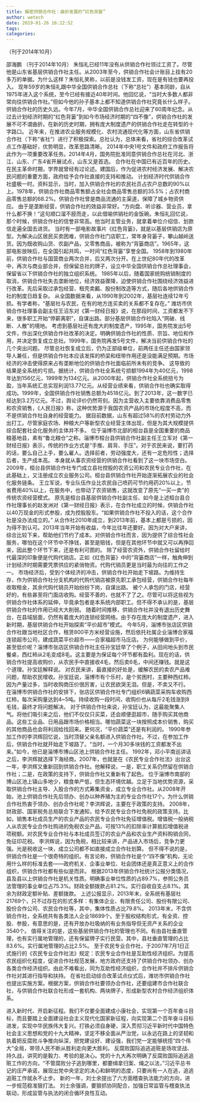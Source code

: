 ```yaml
---
title: 解密供销合作社：曲折发展的“红色背篓”
author: wetech
date: 2019-01-26 16:22:52
tags: 
categories: 
---
```

（刊于2014年10月）
<!-- more -->
邵海鹏
（刊于2014年10月）
朱恒礼已经11年没有从供销合作社领过工资了。尽管他是山东省基层供销合作社主任。从2003年至今，供销合作社会计账目上挂有20多万的单据。为什么这样？朱恒礼笑称，以前是没钱发工资，现在是有钱也要再投入。
现年59岁的朱恒礼跟中华全国供销合作总社（下称“总社”）基本同龄，自从1975年进入这个系统，至今已经有接近40年时间。他回忆说，“当时大多数人都非常向往供销合作社。”但如今他的孙子基本上都不知道供销合作社究竟长什么样子。
供销合作社的历史久远。今年7月，中华全国供销合作总社迎来了60周年纪念。从过去计划经济时期的“红色背篓”到如今市场经济时期的“四不像”，供销合作社的发展不可不谓曲折。在新的历史时期，拥有庞大制度遗产的供销合作社走在转型的十字路口。
近年来，在推进农业服务规模化、农村流通现代化等方面，山东省供销合作社（下称“省社”）进行了积极探索。总社认为，总体来看，省社的综合改革试点工作基础好，优势明显，改革思路清晰。
2014年中央1号文件和政府工作报告将此作为一项重要改革任务。2014年4月，国务院批准同意供销合作总社在河北、浙江、山东、广东4省开展试点，山东又是首选。
合作社在中国已有近百年的历史。在民主革命时期，学界就曾经有过论述。建国后，作为促进农村经济发展、解决农民问题的重要方面，政府给予合作社直接的支持和推动。
计划经济时代供销合作社盛极一时。资料显示，当时，加入供销合作社的农民社员占农户总数的90%以上。1978年，供销合作社商品零售额占全社会商品零售总额的35.5%；占农村商品零售总额的68.2%。供销合作社曾是商品流通的主渠道，保障了城乡物资供应。
由于是垄断经营，供销合作社的效益非常好。“方向盘、听诊器、营业员，拿什么都不换！”这句顺口溜不胫而走，以此借喻供销社的金饭碗。朱恒礼回忆说，那个时候，供销合作社的信誉非常高。他当时主管业务，就拿着单位介绍信、划款信走遍全国去进货。
当时有一部电影故事片《红色背篓》，就是以基层供销店为原型。为解决山区居民买卖困难，供销合作社门店职工，常年身背篓子，攀山越岭送货。因为既收购山货、农副产品，又零售商品，被称为“背篓商店”。1965年，这部电影放映后，在全国引起共鸣，一时间“红色背篓”享誉全国。
1958年到1980年前，供销合作社与国营商业两次合并，后又两次分开。在上世纪80年代的改革中，再次与商业部合并，但保留总社的牌子，设立中华全国供销合作总社理事会，保留省以下供销合作社的独立组织系统。
1985年以后，随着国家统购统销制度的取消，供销合作社失去垄断地位，经济效益骤降，迫使供销合作社围绕经济效益进行改革。先后采取过承包经营、租壳卖瓤、股份制改造等方式，随后各地供销合作社的制度日趋复杂。
从全国数据来看，从1990年到2002年，基层社连续12年亏损。有学者称，“基层社与农民，在有的地方连买卖的关系都不复存在。”
潍坊市供销合作社理事会副主任王沼东对《第一财经日报》说，在那段时间，工资都发不下来，很多职工开始“停薪离职”，自谋出路。部分基层供销合作社陷入“网破、线断、人散”的境地。
考虑到基层社还有庞大的制度遗产，1995年，国务院发出5号文件，作出深化供销合作社改革的决定。明确供销合作社的性质、宗旨、地位和作用，并决定恢复成立总社。1999年，国务院再发5号文件，解决当前供销合作社的几个突出问题。
尽管总社恢复成立后，仍为正部级单位，前两任主任还由国家领导人兼任，但是供销合作社本应该发挥的桥梁和纽带作用还是没能满足预期。市场经济的冲击使得原来占有垄断地位的供销合作社面临前所未有的竞争。
这导致的结果是全系统的亏损。据统计，供销合作社全系统亏损额1994年为40亿元，1998年达到156亿元，1999年为134亿元。从2000年起，供销合作社全系统扭亏为盈，当年系统汇总实现利润13.77亿元。从经营业绩来看，供销合作社也确实取得成功。1999年，全国供销合作社销售总额为4518亿元。到了2013年，这一数字已经达到3.2万亿元。不过，舆论评价仍然苛刻。因为主营收入主要依靠消费品零售和农资销售，《人民日报》称，这种优势源于我国农资产品的市场化程度不高，而不是供销合作社自身的经营能力。
据目前数据，山东有超过58%的农村劳动力外出打工。尽管家庭农场、种粮大户等新型农业经营主体出现，但是为其大规模提供综合配套社会化服务的主体并不多。
位于淄博市北部的桓台县是全国重要的商品粮基地县，素有“鲁北粮仓”之称。淄博市桓台县供销合作社副主任王立军对《第一财经日报》表示，传统的作业方式是“手推、肩背、手压”。对于农民来说，要打药的话，要么自己上手，要么雇人。选择前者，劳动强度大，还有一定危险性；选择后者，生产成本高。
本身就从事农资经营的供销合作社看到了这一块市场空白。2009年，桓台县供销合作社专门成立县社控股的农资公司和农民专业合作社，在此基础上，又注册成立农业服务公司。桓台县供销合作社开始逐渐拓展农业的社会化服务链条。
王立军说，专业队伍作业比农民自己喷药可节约用药20%以上，节省费用40%以上，在服务中，也带动了农资销售，这就改变了原先“一买一卖”的传统农资经营模式。
原先是桓台县基层供销合作社副主任、如今是上述桓台县合作社理事长的赵发洲对《第一财经日报》表示，在合作社成立的时候，供销合作社以40万现金的形式参股，成为控股股东。“如果供销合作社不投入的话，这个合作社是没办法成立的。”
从合作社2010年成立，到2013年前，基本上都是亏损的，因为得不到认可。2013年当年开始有收益，今年比往年还要好。因为对大户来讲，综合比较下来，帮助他们节约了成本。对供销合作社而言，因为提供了综合性社会服务，哪怕在这个环节中不挣钱，甚至是赔钱，但是在其他环节中就又可以再挣回来，因此整个环节下来，还是有利可图的。
除了经营农资外，供销合作社留给时代最深的印象便是代购代销店。正如《红色背篓》中的“背篓商店”一样，触角伸到计划经济时期需要凭票供应的紧俏物资。代购代销员更是当时最为向往的工作之一。
市场经济后，受到个体经济的冲击，供销合作社开始走下坡路。为维持生存，作为供销合作社分支机构的代购代销店被原先职工承包经营，供销合作社每年收取租金，其余代购代销员开始纷纷下岗，自谋出路。
被个人承包的门店，经营好的，有些甚至将门面店收购。经营不善的，也就不了了之。尽管可以将这些视为供销合作社体系的延伸，毕竟承包者是本系统内部职工。但不得不承认的是，基层供销合作社的作用已经大大削弱。
随着时间推移，供销合作社并没有退出历史舞台，在县域层面，仍然有着庞大的连锁经营网络。由于存在庞大的制度遗产，进入新时期，基层供销合作社开始探索“平价超市”模式。
今年5月，淄博市张店区供销合作社跟当地社区合作，租赁800平方米经营设施，然后依托社属企业淄博合家福连锁超市公司，建成蔬菜平价超市——合家福超市马庄店。
为何能够做到平价，甚至低价呢？淄博市张店区供销合作社主任孙宝廷举了个例子，从田间地头到市民餐桌，西红柿从2毛变成8毛。这主要是为保证每个环节都有盈利。现在的话，供销合作社提高收购价，从农民手中直接收4毛，然后卖6毛，中间还赚钱。就是这个道理。孙宝廷解释说。
对农民来讲，最直接的好处是，缓解农民的卖农产品难问题，帮助农民增收。孙宝廷说，淄博市有个乐村，是个贫困村，主要种西红柿。因为产量过多，当时收购商压价很厉害，让农民欲哭无泪。但是，不卖又不行。
在淄博市供销合作社的安排下，张店区供销合作社专门组织6辆蔬菜采购车收购西红柿，每次采购量达到4~5吨。持续收购一段时间，收购价也从每斤2毛钱涨到8毛钱，最终才将问题解决。
对于供销合作社来说，孙宝廷认为，这最能聚集人气。将他们吸引来之后，他们不仅仅只买菜，还会顺便逛超市，随手购买其他商品。这些工业品、日用品跟市场价格相当。哪怕蔬菜这一块按照成本价销售，购买的其他商品也会将利润给找回来。更何况，“平价蔬菜”还是有利润的。
1990年参加工作的李洪辉回忆说，当时顶替父亲名额进入供销合作社。不过，在参加工作后，供销合作社就开始走下坡路了。“当时，一个月30多块钱的工资都发不出来。”如今，他已是淄博市博山区池上供销合作社主任。
1992年，邓小平南巡讲话之后，李洪辉就选择下海经商。2007年，也就是在《农民专业合作社法》出台这一年，李洪辉又重新回到供销合作社。他解释说，一是，职工关系仍然留在供销合作社；二是，在政策的支持下，供销合作社又重新有了起色。
位于淄博市南部的博山区池上镇山多地少，粮食单产低，但生态环境优越。立足于当地优势资源，采取供销合作社主导、入股合作的方式筹集资金，成立专业合作社。从2008年开始，池上供销合作社先后领办、创办以种养殖为主的专业合作社17个。为什么供销合作社热衷于领办、创办合作社呢？李洪辉说，主要在于政策的支持。
2008年，财政部、国家税务总局联合下发通知，给予农民专业合作社免税的政策支持。比如，销售本社成员生产的农业产品的农民专业合作社免征增值税。增值税一般纳税人从农民专业合作社购进的免税农业产品，可按13%的扣除率计算抵扣增值税进项税额。对农民专业合作社与本社成员签订的农业产品和农业生产资料购销合同，免征印花税。
李洪辉说，因为免税，相比较来讲，产品进入市场后，竞争力更强。光是税收这一块，成立公司都不如直接成立合作社划算。
但不得不说的是，供销合作社是一个很奇特的组织。有言论称，供销合作社是个“四不像”机构，无论用什么样的标准去套——政府机关、企事业单位、社会团体还是真正意义上的合作组织，供销合作社都有些似是而非。
根据2013年供销合作社统计公报分类情况，县及县以上供销合作社是机关性质。明确事业单位性质的占89.7%，参照公务员法管理的事业单位占75.3%。财政全额拨款占81.2%。实行自收自支占8.1%。其余为财政定额补贴、差额拨款。
上述公报显示，2013年末，全系统有基层社21769个，只不过存在的形式多样：有集体企业、有限责任公司、股份有限公司、股份合作公司、农民合作社等，其中，集体性质占比79.8%。
2013年末，不含供销合作社，全系统共有各类法人企业18699个。至于股权结构形式，有全资、控股、参股，有意思的是，还有开放办社吸纳的有业务指导但无资产关系的企业3540个。
值得关注的是，这些基层供销合作社的管理也不同。有由县社垂直管理，也有实行属地管理的，还有保留牌子实行民营。其中，县社垂直管理的占比83.6%。实行属地管理的占比2.5%。
至于农民专业合作社，于2007年7月1日正式施行的《农民专业合作社法》规定：农民专业合作社是互助性经济组织。为提高农民组织化程度，促进合作社规范发展，地方政府还支持了供销合作社领办、创办各类合作经济组织。由此不难看出，同为互助性经济组织，合作社并不排斥供销合作社对其进行指导和扶持。
在省社启动综合改革试点仪式后，潍坊市供销合作社也提出实施方案。根据方案，供销合作社要领办合作社，还要组建市合作社联合社，与供销合作社联合社形成一套机构、两块牌子，形成新型农村合作经济组织体系。
 
 
进入新时代、开启新征程。我们不仅要全面建成小康社会，实现第一个百年奋斗目标，而且要踏上全面建设社会主义现代化国家新征程，向实现第二个百年奋斗目标进发，实现中华民族伟大复兴。打铁必须自身硬，深入贯彻习近平新时代中国特色社会主义思想和党的十九大精神，坚定不移全面从严治党，以永远在路上的坚韧和执着把反腐败斗争推向纵深，把党建设好、建设强，我们党一定能够统揽“四个伟大”全局，带领人民不断从胜利走向更大胜利。
反腐败国际追逃追赃是场攻坚战、持久战，讲究的是毅力、考验的是决心。党的十九大再次明确了反腐败国际追逃追赃工作的方向，“不管腐败分子逃到哪里，都要缉拿归案、绳之以法，”习近平总书记的庄严承诺，展现出党中央坚定的决心和鲜明的态度，只要尚有一人在逃，追逃追赃工作就永不止步。
新的一年，刘士余提出了六方面稽查执法能力的方向，进一步规范稳准狠打法。
刘士余强调，要狠抓协同配合，加强日常监管与稽查执法联动，形成监管与执法的闭合循环良性互动。

